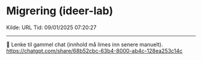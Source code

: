 # Migrering (ideer-lab)
Kilde: URL
Tid: 09/01/2025 07:20:27

---

🔗 Lenke til gammel chat (innhold må limes inn senere manuelt).
https://chatgpt.com/share/68b52cbc-63b4-8000-ab4c-128ea253c14c
